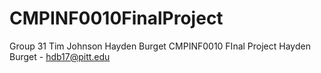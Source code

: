 # CMPINF0010FinalProject
Group 31 
Tim Johnson Hayden Burget CMPINF0010 FInal Project
Hayden Burget - hdb17@pitt.edu
